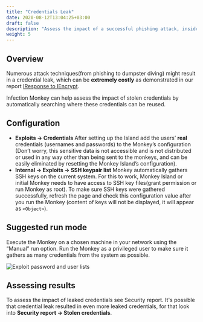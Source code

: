 ```yaml
---
title: "Credentials Leak"
date: 2020-08-12T13:04:25+03:00
draft: false
description: "Assess the impact of a successful phishing attack, insider threat, or other form of credentials leak."
weight: 5
---
```


## Overview 

Numerous attack techniques(from phishing to dumpster diving) might result in a credential leak, 
which can be **extremely costly** as demonstrated in our report [IResponse to IEncrypt](https://www.guardicore.com/2019/04/iresponse-to-iencrypt/).

Infection Monkey can help assess the impact of stolen credentials by automatically searching 
where these credentials can be reused.

## Configuration

- **Exploits -> Credentials** After setting up the Island add the users’ **real** credentials 
(usernames and passwords) to the Monkey’s configuration (Don’t worry, this sensitive data is not accessible and is not
 distributed or used in any way other than being sent to the monkeys, and can be easily eliminated by resetting the Monkey Island’s configuration).
- **Internal -> Exploits -> SSH keypair list** Monkey automatically gathers SSH keys on the current system. 
For this to work, Monkey Island or initial Monkey needs to have access to SSH key files(grant permission or run Monkey as root).
To make sure SSH keys were gathered successfully, refresh the page and check this configuration value after you run the Monkey
(content of keys will not be displayed, it will appear as `<Object>`).

## Suggested run mode

Execute the Monkey on a chosen machine in your network using the “Manual” run option. 
Run the Monkey as a privileged user to make sure it gathers as many credentials from the system as possible.

![Exploit password and user lists](/images/usage/scenarios/user-password-lists.png "Exploit password and user lists")

## Assessing results

To assess the impact of leaked credentials see Security report. It's possible that credential leak resulted in even
more leaked credentials, for that look into **Security report -> Stolen credentials**. 
